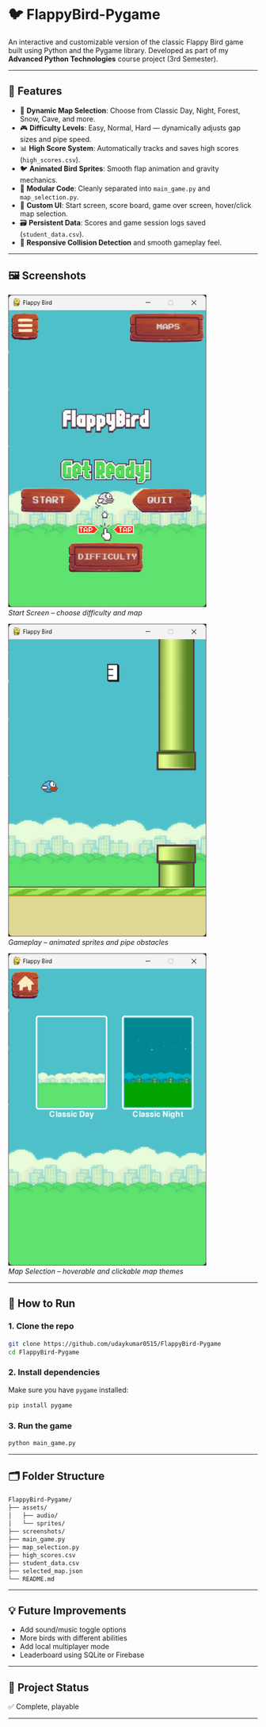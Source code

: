 # 🐦 FlappyBird-Pygame

An interactive and customizable version of the classic Flappy Bird game built using Python and the Pygame library. Developed as part of my **Advanced Python Technologies** course project (3rd Semester).

---

## 🎯 Features

- 🔄 **Dynamic Map Selection**: Choose from Classic Day, Night, Forest, Snow, Cave, and more.
- 🎮 **Difficulty Levels**: Easy, Normal, Hard — dynamically adjusts gap sizes and pipe speed.
- 📊 **High Score System**: Automatically tracks and saves high scores (`high_scores.csv`).
- 🐦 **Animated Bird Sprites**: Smooth flap animation and gravity mechanics.
- 📁 **Modular Code**: Cleanly separated into `main_game.py` and `map_selection.py`.
- 📸 **Custom UI**: Start screen, score board, game over screen, hover/click map selection.
- 🗃️ **Persistent Data**: Scores and game session logs saved (`student_data.csv`).
- 🧪 **Responsive Collision Detection** and smooth gameplay feel.

---

## 🖼️ Screenshots


<p align="left">
  <img src="screenshots/start.png" alt="Start Screen" width="400"/><br>
  <em>Start Screen – choose difficulty and map</em>
</p>

<p align="left">
  <img src="screenshots/gameplay.png" alt="Gameplay" width="400"/><br>
  <em>Gameplay – animated sprites and pipe obstacles</em>
</p>

<p align="left">
  <img src="screenshots/maps.png" alt="Map Selection" width="400"/><br>
  <em>Map Selection – hoverable and clickable map themes</em>
</p>

---

## 🚀 How to Run

### 1. Clone the repo

```bash
git clone https://github.com/udaykumar0515/FlappyBird-Pygame
cd FlappyBird-Pygame
```

### 2. Install dependencies

Make sure you have `pygame` installed:

```bash
pip install pygame
```

### 3. Run the game

```bash
python main_game.py
```

---

## 🗂️ Folder Structure

```
FlappyBird-Pygame/
├── assets/
│   ├── audio/         
│   └── sprites/       
├── screenshots/       
├── main_game.py       
├── map_selection.py   
├── high_scores.csv   
├── student_data.csv   
├── selected_map.json  
└── README.md
```

---

## 💡 Future Improvements

* Add sound/music toggle options  
* More birds with different abilities  
* Add local multiplayer mode  
* Leaderboard using SQLite or Firebase  

---

## 🏁 Project Status

✅ Complete, playable  

---
